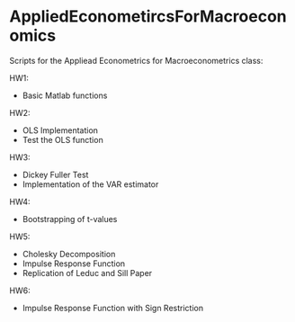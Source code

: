 # AppliedEconometircsForMacroeconomics

Scripts for the Appliead Econometrics for Macroeconometrics class:

HW1:
- Basic Matlab functions

HW2: 
- OLS Implementation 
- Test the OLS function

HW3: 
- Dickey Fuller Test
- Implementation of the VAR estimator

HW4: 
- Bootstrapping of t-values

HW5: 
- Cholesky Decomposition
- Impulse Response Function
- Replication of Leduc and Sill Paper

HW6: 
- Impulse Response Function with Sign Restriction
